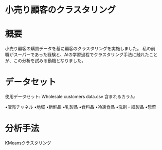 # 小売り顧客のクラスタリング

# 概要
小売り顧客の購買データを基に顧客のクラスタリングを実施しました。
私の前職がスーパーであった経験と、AIの学習過程でクラスタリング手法に触れたことが、この分析を試みる動機となりました。

# データセット
使用データセット: Wholesale customers data.csv
含まれるカラム:

•販売チャネル
•地域
•新鮮品
•乳製品
•食料品
•冷凍食品
•洗剤・紙製品
•惣菜

# 分析手法
KMeansクラスタリング
